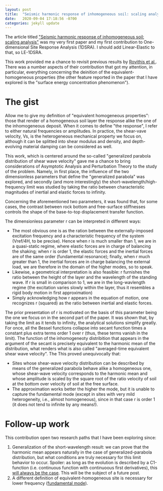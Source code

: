 ```yaml
---
layout: post
title:  "Seismic harmonic response of inhomogeneous soil: scaling analysis"
date:   2020-09-04 17:18:56 -0700
categories: jekyll update
--- 
```


The article titled ["Seismic harmonic response of inhomogeneous soil: scaling analysis"](https://www.icevirtuallibrary.com/doi/abs/10.1680/jgeot.19.P.042) was my very first paper and my first contribution to One-dimensional Site Response Analysis (1DSRA). I should add Linear-Elastic to that, so LE-1DSRA.

This work provided me a chance to revisit previous results by [Rovithis et al.](https://www.sciencedirect.com/science/article/pii/S026772611100008X?casa_token=p3zYnb0UG7IAAAAA:FjrRbpk1s11X9j09kUd-6rSJbZA0sYjg-8D7ipZlwtoMMXTzV4CMsJLdHMoRnK1H5zkjNVMxFiA). 
There was a number aspects of their contribution that got my attention, in particular, everything concerning the deinition of the equivalent-homogeneous properties (the other feature reported in the paper that I have explored is the "surface energy concentration phenomenon").

# The gist

Allow me to give my definition of "equivalent homogeneous properties": those that render of a homogeneous soil layer the response alike the one of the inhomogeneous deposit. When it comes to define "the response", I refer to either natural frequencies or amplitudes.  In practice, the shear-vave velocity, Vs, is the heterogeneous mechanical property we focus on, although it can be splitted into shear modulus and density, and depth-evolving material damping can be considered as well.

This work, which is centered around the so-called "generalized parabola distribution of shear wave velocity" gave me a chance to bring considerations of Asymptotic Analysis and Perturbation Theory to the study of the problem. Namely, in first place, the influence of the two dimensionless parameters that define the "generalized parabola" was explored, and secondly (and more interestingly) the short-wavelength/high-frequency limit was studied by taking the ratio between characteristic magnitudes of inertial and elastic forces to infinity.

Concerning the aforementioned two parameters, it was found that, for some cases, the contrast between rock bottom and free-surface stiffnesses controls the shape of the base-to-top displacement transfer function.

The dimensionless parameter r can be interpreted in different ways: 
* The most obvious one is as the ration between the externally-imposed excitation frequency and a characteristic frequency of the system (Vref/4H, to be precise). Hence when r is much smaller than 1, we are in a quasi-static regime, where elastic forces are in charge of balancing the shaking; when r is order 1, the elastic forces and the inertial forces are of the same order (fundamental resonance); finally, when r much greater than 1, the inertial forces are in charge balancing the external load, we are therefore in the domain of the higher modes, so to speak. 
* Likewise, a geometrical interpretation is also feasible: r furnishes the ratio between the height of the layer and the wavelength of the standing wave. If r is small in comparison to 1, we are in the long-wavlength regime (the excitation varies slowly within the layer, thus it resembles a rigid body motion in first approximation)
* Simply acknowledging how r appears in the equation of motion, one recognizes r (squared) as the ratio between inertial and elastic forces.

The prior presentation of r is motivated on the basis of this parameter being the one we focus on in the second part of the paper. It was shown that, by taking the limit as it tends to infinity, the analytical solutions simplify greatly. For once, all the Bessel functions collapse into secant function times a constant plus extra terms order 1 over r (thus, these terms vanish in the limit). The function of the inhomogeneoty distribition that appears in the argument of the secant is precisely equivalent to the harmonic mean of the distribution, what renders what is also called "averaged-time equivalent shear wave velocity". The 
This proved unequivocally that:
* Sites whose shear-wave velocity distribution can be described by means of the generalized parabola behave alike a homogeneous one, whose shear-wave velocity corresponds to the harmonic mean and whose amplitude is scaled by the square root of the ratio velocity of soil at the bottom over velocity of soil at the free surface.
* The approximation works better the higher the mode, but it is unable to capture the fundamental mode (except in sites with very mild heterogeneity, i.e., almost homogeneous), since in that case r is order 1 (it does not tend to infinite by any means!).  

# Follow-up work

This contribution open two research paths that I have been exploring since:
1. Generalization of the short-wavelength result: we can prove that the harmonic mean appears naturally in the case of generalized-parabola distribution, but what conditions are truly necessary for this limit behavior to occur. Spoiler: as long as the evolution is described by a C1-function (i.e. continuous function with continuoous first derivatives), this [will always be the case](https://engrxiv.org/db7jv/). This will be the subject of a future post. 
2. A different definition of equivalent-homogeneous site is necessary for lower frequency ([fundamental mode](https://www.sciencedirect.com/science/article/abs/pii/S0267726119314599)).  
